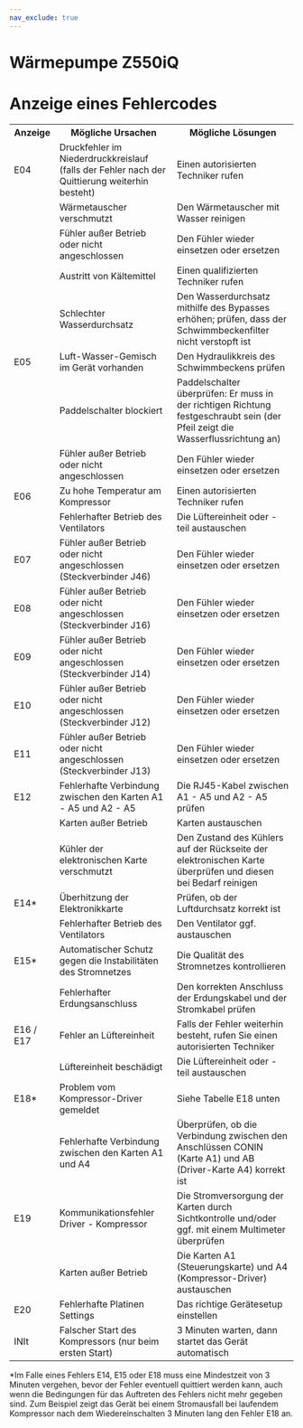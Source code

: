 ```yaml
---
nav_exclude: true
---
```


# Wärmepumpe Z550iQ

# Anzeige eines Fehlercodes

<table>
<tr>
<th>Anzeige</th>
<th>Mögliche Ursachen</th>
<th>Mögliche Lösungen</th>
</tr>
<tr>
<td>E04</td>
<td>Druckfehler im Niederdruckkreislauf (falls der Fehler nach der Quittierung weiterhin besteht)</td>
<td>Einen autorisierten Techniker rufen</td>
</tr>
<tr>
<td></td>
<td>Wärmetauscher verschmutzt</td>
<td>Den Wärmetauscher mit Wasser reinigen</td>
</tr>
<tr>
<td></td>
<td>Fühler außer Betrieb oder nicht angeschlossen</td>
<td>Den Fühler wieder einsetzen oder ersetzen</td>
</tr>
<tr>
<td></td>
<td>Austritt von Kältemittel</td>
<td>Einen qualifizierten Techniker rufen</td>
</tr>
<tr>
<td></td>
<td>Schlechter Wasserdurchsatz</td>
<td>Den Wasserdurchsatz mithilfe des Bypasses erhöhen; prüfen, dass der Schwimmbeckenfilter nicht verstopft ist</td>
</tr>
<tr>
<td>E05</td>
<td>Luft-Wasser-Gemisch im Gerät vorhanden</td>
<td>Den Hydraulikkreis des Schwimmbeckens prüfen</td>
</tr>
<tr>
<td></td>
<td>Paddelschalter blockiert</td>
<td>Paddelschalter überprüfen: Er muss in der richtigen Richtung festgeschraubt sein (der Pfeil zeigt die Wasserflussrichtung an)</td>
</tr>
<tr>
<td></td>
<td>Fühler außer Betrieb oder nicht angeschlossen</td>
<td>Den Fühler wieder einsetzen oder ersetzen</td>
</tr>
<tr>
<td>E06</td>
<td>Zu hohe Temperatur am Kompressor</td>
<td>Einen autorisierten Techniker rufen</td>
</tr>
<tr>
<td></td>
<td>Fehlerhafter Betrieb des Ventilators</td>
<td>Die Lüftereinheit oder -teil austauschen</td>
</tr>
<tr>
<td>E07</td>
<td>Fühler außer Betrieb oder nicht angeschlossen (Steckverbinder J46)</td>
<td>Den Fühler wieder einsetzen oder ersetzen</td>
</tr>
<tr>
<td>E08</td>
<td>Fühler außer Betrieb oder nicht angeschlossen (Steckverbinder J16)</td>
<td>Den Fühler wieder einsetzen oder ersetzen</td>
</tr>
<tr>
<td>E09</td>
<td>Fühler außer Betrieb oder nicht angeschlossen (Steckverbinder J14)</td>
<td>Den Fühler wieder einsetzen oder ersetzen</td>
</tr>
<tr>
<td>E10</td>
<td>Fühler außer Betrieb oder nicht angeschlossen (Steckverbinder J12)</td>
<td>Den Fühler wieder einsetzen oder ersetzen</td>
</tr>
<tr>
<td>E11</td>
<td>Fühler außer Betrieb oder nicht angeschlossen (Steckverbinder J13)</td>
<td>Den Fühler wieder einsetzen oder ersetzen</td>
</tr>
<tr>
<td>E12</td>
<td>Fehlerhafte Verbindung zwischen den Karten A1 - A5 und A2 - A5</td>
<td>Die RJ45-Kabel zwischen A1 - A5 und A2 - A5 prüfen</td>
</tr>
<tr>
<td></td>
<td>Karten außer Betrieb</td>
<td>Karten austauschen</td>
</tr>
<tr>
<td></td>
<td>Kühler der elektronischen Karte verschmutzt</td>
<td>Den Zustand des Kühlers auf der Rückseite der elektronischen Karte überprüfen und diesen bei Bedarf reinigen</td>
</tr>
<tr>
<td>E14*</td>
<td>Überhitzung der Elektronikkarte</td>
<td>Prüfen, ob der Luftdurchsatz korrekt ist</td>
</tr>
<tr>
<td></td>
<td>Fehlerhafter Betrieb des Ventilators</td>
<td>Den Ventilator ggf. austauschen</td>
</tr>
<tr>
<td>E15*</td>
<td>Automatischer Schutz gegen die Instabilitäten des Stromnetzes</td>
<td>Die Qualität des Stromnetzes kontrollieren</td>
</tr>
<tr>
<td></td>
<td>Fehlerhafter Erdungsanschluss</td>
<td>Den korrekten Anschluss der Erdungskabel und der Stromkabel prüfen</td>
</tr>
<tr>
<td>E16 / E17</td>
<td>Fehler an Lüftereinheit</td>
<td>Falls der Fehler weiterhin besteht, rufen Sie einen autorisierten Techniker</td>
</tr>
<tr>
<td></td>
<td>Lüftereinheit beschädigt</td>
<td>Die Lüftereinheit oder -teil austauschen</td>
</tr>
<tr>
<td>E18*</td>
<td>Problem vom Kompressor-Driver gemeldet</td>
<td>Siehe Tabelle E18 unten</td>
</tr>
<tr>
<td></td>
<td>Fehlerhafte Verbindung zwischen den Karten A1 und A4</td>
<td>Überprüfen, ob die Verbindung zwischen den Anschlüssen CONIN (Karte A1) und AB (Driver-Karte A4) korrekt ist</td>
</tr>
<tr>
<td>E19</td>
<td>Kommunikationsfehler Driver - Kompressor</td>
<td>Die Stromversorgung der Karten durch Sichtkontrolle und/oder ggf. mit einem Multimeter überprüfen</td>
</tr>
<tr>
<td></td>
<td>Karten außer Betrieb</td>
<td>Die Karten A1 (Steuerungskarte) und A4 (Kompressor-Driver) austauschen</td>
</tr>
<tr>
<td>E20</td>
<td>Fehlerhafte Platinen Settings</td>
<td>Das richtige Gerätesetup einstellen</td>
</tr>
<tr>
<td>INIt</td>
<td>Falscher Start des Kompressors (nur beim ersten Start)</td>
<td>3 Minuten warten, dann startet das Gerät automatisch</td>
</tr>
</table>

*Im Falle eines Fehlers E14, E15 oder E18 muss eine Mindestzeit von 3 Minuten vergehen, bevor der Fehler eventuell quittiert werden kann, auch wenn die Bedingungen für das Auftreten des Fehlers nicht mehr gegeben sind. Zum Beispiel zeigt das Gerät bei einem Stromausfall bei laufendem Kompressor nach dem Wiedereinschalten 3 Minuten lang den Fehler E18 an.

